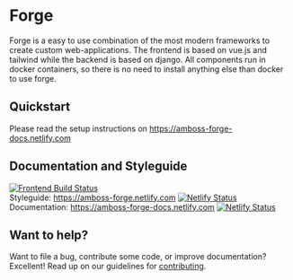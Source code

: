 # Forge

Forge is a easy to use combination of the most modern frameworks to create custom
web-applications.
The frontend is based on vue.js and tailwind while the backend is based on django.
All components run in docker containers, so there is no need to install anything
else than docker to use forge.

## Quickstart
Please read the setup instructions on https://amboss-forge-docs.netlify.com

## Documentation and Styleguide
[![Frontend Build Status](https://travis-ci.org/liip-amboss/forge.svg?branch=master)](https://travis-ci.org/liip-amboss/forge)<br />
Styleguide: https://amboss-forge.netlify.com [![Netlify Status](https://api.netlify.com/api/v1/badges/6d9b0ae6-809a-4bc3-b5af-ad3bdd80d6f4/deploy-status)](https://app.netlify.com/sites/amboss-forge/deploys)<br />
Documentation: https://amboss-forge-docs.netlify.com [![Netlify Status](https://api.netlify.com/api/v1/badges/a37f08ab-7987-400b-8005-6f4728dd8976/deploy-status)](https://app.netlify.com/sites/amboss-forge-docs/deploys)<br />

## Want to help?
Want to file a bug, contribute some code, or improve documentation? Excellent! 
Read up on our guidelines for [contributing][contributing].

[contributing]: https://github.com/angular/angular/blob/master/CONTRIBUTING.md
